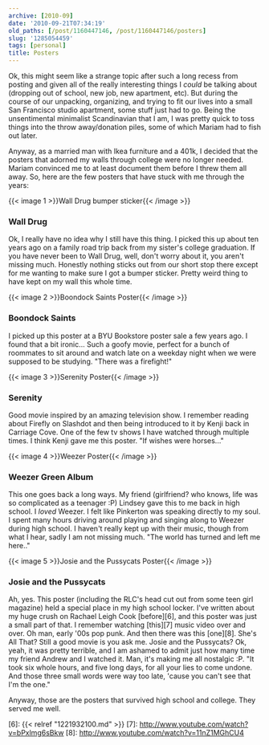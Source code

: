```yaml
---
archive: [2010-09]
date: '2010-09-21T07:34:19'
old_paths: [/post/1160447146, /post/1160447146/posters]
slug: '1285054459'
tags: [personal]
title: Posters
---
```


Ok, this might seem like a strange topic after such a long recess from
posting and given all of the really interesting things I *could* be
talking about (dropping out of school, new job, new apartment, etc). But
during the course of our unpacking, organizing, and trying to fit our
lives into a small San Francisco studio apartment, some stuff just had to
go. Being the unsentimental minimalist Scandinavian that I am, I was
pretty quick to toss things into the throw away/donation piles, some of
which Mariam had to fish out later.

Anyway, as a married man with Ikea furniture and a 401k, I decided that
the posters that adorned my walls through college were no longer needed.
Mariam convinced me to at least document them before I threw them all
away. So, here are the few posters that have stuck with me through the
years:

{{< image 1 >}}Wall Drug bumper sticker{{< /image >}}

### Wall Drug

Ok, I really have no idea why I still have this thing.  I picked this up
about ten years ago on a family road trip back from my sister's college
graduation.  If you have never been to Wall Drug, well, don't worry about
it, you aren't missing much.  Honestly nothing sticks out from our short
stop there except for me wanting to make sure I got a bumper sticker.
Pretty weird thing to have kept on my wall this whole time.

{{< image 2 >}}Boondock Saints Poster{{< /image >}}

### Boondock Saints

I picked up this poster at a BYU Bookstore poster sale a few years ago.
I found that a bit ironic... Such a goofy movie, perfect for a bunch of
roommates to sit around and watch late on a weekday night when we were
supposed to be studying. "There was a firefight!"

{{< image 3 >}}Serenity Poster{{< /image >}}

### Serenity

Good movie inspired by an amazing television show.  I remember reading
about Firefly on Slashdot and then being introduced to it by Kenji back in
Carriage Cove.  One of the few tv shows I have watched through multiple
times.  I think Kenji gave me this poster. "If wishes were horses..."

{{< image 4 >}}Weezer Poster{{< /image >}}

### Weezer Green Album

This one goes back a long ways.  My friend (girlfriend? who knows, life
was so complicated as a teenager :P) Lindsey gave this to me back in high
school. I *loved* Weezer.  I felt like Pinkerton was speaking directly to
my soul.  I spent many hours driving around playing and singing along to
Weezer during high school.  I haven't really kept up with their music,
though from what I hear, sadly I am not missing much. "The world has
turned and left me here.."

{{< image 5 >}}Josie and the Pussycats Poster{{< /image >}}

### Josie and the Pussycats

Ah, yes.  This poster (including the RLC's head cut out from some teen
girl magazine) held a special place in my high school locker.  I've
written about my huge crush on Rachael Leigh Cook [before][6], and this
poster was just a small part of that.  I remember watching [this][7]
music video over and over.  Oh man, early '00s pop punk.  And then there
was this [one][8]. She's All That? Still a good movie is you ask me.
Josie and the Pussycats? Ok, yeah, it was pretty terrible, and I am
ashamed to admit just how many time my friend Andrew and I watched it.
Man, it's making me all nostalgic :P. "It took six whole hours, and five
long days, for all your lies to come undone. And those three small words
were way too late, 'cause you can't see that I'm the one."

Anyway, those are the posters that survived high school and college. They
served me well.

[6]: {{< relref "1221932100.md" >}}
[7]: http://www.youtube.com/watch?v=bPxlmg6sBkw
[8]: http://www.youtube.com/watch?v=11nZ1MGhCU4

